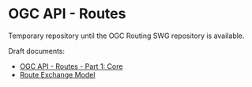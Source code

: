 # OGC API - Routes

Temporary repository until the OGC Routing SWG repository is available.

Draft documents:

* [OGC API - Routes - Part 1: Core](https://htmlpreview.github.io/?https://github.com/cportele/ogcapi-routes/blob/main/api/standard/21-000.html)
* [Route Exchange Model](https://htmlpreview.github.io/?https://github.com/cportele/ogcapi-routes/blob/main/rem/standard/21-001.html)
